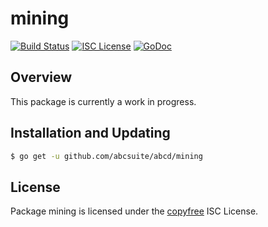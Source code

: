 mining
======

[![Build Status](http://img.shields.io/travis/abcsuite/abcd.svg)](https://travis-ci.org/abcsuite/abcd)
[![ISC License](http://img.shields.io/badge/license-ISC-blue.svg)](http://copyfree.org)
[![GoDoc](https://img.shields.io/badge/godoc-reference-blue.svg)](http://godoc.org/github.com/abcsuite/abcd/mining)

## Overview

This package is currently a work in progress.

## Installation and Updating

```bash
$ go get -u github.com/abcsuite/abcd/mining
```

## License

Package mining is licensed under the [copyfree](http://copyfree.org) ISC
License.
